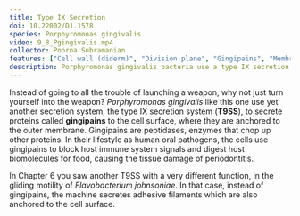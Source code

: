 ```yaml
---
title: Type IX Secretion
doi: 10.22002/D1.1578
species: Porphyromonas gingivalis
video: 9_8_Pgingivalis.mp4
collector: Poorna Subramanian
features: ["Cell wall (diderm)", "Division plane", "Gingipains", "Membrane (inner)", "Membrane (outer)", "Ribosomes", "Type IX secretion systems"]
description: Porphyromonas gingivalis bacteria use a type IX secretion system to cover themselves in gingipains, which cause the host tissue damage of periodontitis
---
```


Instead of going to all the trouble of launching a weapon, why not just turn yourself into the weapon? *Porphyromonas gingivalis* like this one use yet another secretion system, the type IX secretion system (**T9SS**), to secrete proteins called **gingipains** to the cell surface, where they are anchored to the outer membrane. Gingipains are peptidases, enzymes that chop up other proteins. In their lifestyle as human oral pathogens, the cells use gingipains to block host immune system signals and digest host biomolecules for food, causing the tissue damage of periodontitis.

In Chapter 6 you saw another T9SS with a very different function, in the gliding motility of *Flavobacterium johnsoniae*. In that case, instead of gingipains, the machine secretes adhesive filaments which are also anchored to the cell surface.

